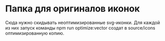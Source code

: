 # Папка для оригиналов иконок

Сюда нужно скидывать неоптимизированные svg-иконки. Для каждой из них запуск команды npm run optimize:vector создат в source/icons оптимизированную копию.

